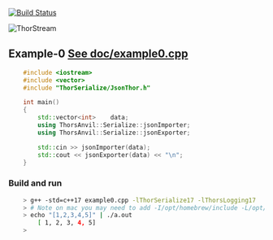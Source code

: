 [![Build Status](https://travis-ci.org/Loki-Astari/ThorsSerializer.svg?branch=master)](https://travis-ci.org/Loki-Astari/ThorsSerializer)

![ThorStream](../img/stream.jpg)

## Example-0 [See doc/example0.cpp](example0.cpp)
````c++
    #include <iostream>
    #include <vector>
    #include "ThorSerialize/JsonThor.h"

    int main()
    {
        std::vector<int>    data;
        using ThorsAnvil::Serialize::jsonImporter;
        using ThorsAnvil::Serialize::jsonExporter;

        std::cin >> jsonImporter(data);
        std::cout << jsonExporter(data) << "\n";
    }
````

### Build and run
````bash
    > g++ -std=c++17 example0.cpp -lThorSerialize17 -lThorsLogging17
    > # Note on mac you may need to add -I/opt/homebrew/include -L/opt/homebrew/lib/ on Mac's with M1 chip.
    > echo "[1,2,3,4,5]" | ./a.out
        [ 1, 2, 3, 4, 5]
    > 
````

